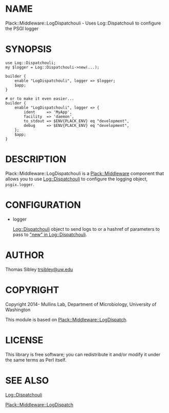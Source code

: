 # NAME

Plack::Middleware::LogDispatchouli - Uses Log::Dispatchouli to configure the PSGI logger

# SYNOPSIS

    use Log::Dispatchouli;
    my $logger = Log::Dispatchouli->new(...);

    builder {
        enable "LogDispatchouli", logger => $logger;
        $app;
    }

    # or to make it even easier...
    builder {
        enable "LogDispatchouli", logger => {
            ident     => 'MyApp',
            facility  => 'daemon',
            to_stdout => $ENV{PLACK_ENV} eq "development",
            debug     => $ENV{PLACK_ENV} eq "development",
        };
        $app;
    }

# DESCRIPTION

Plack::Middleware::LogDispatchouli is a [Plack::Middleware](https://metacpan.org/pod/Plack::Middleware) component that
allows you to use [Log::Dispatchouli](https://metacpan.org/pod/Log::Dispatchouli) to configure the logging object,
`psgix.logger`.

# CONFIGURATION

- logger

    [Log::Dispatchouli](https://metacpan.org/pod/Log::Dispatchouli) object to send logs to or a hashref of parameters to pass
    to ["new" in Log::Dispatchouli](https://metacpan.org/pod/Log::Dispatchouli#new).

# AUTHOR

Thomas Sibley <trsibley@uw.edu>

# COPYRIGHT

Copyright 2014- Mullins Lab, Department of Microbiology, University of
Washington

This module is based on [Plack::Middleware::LogDispatch](https://metacpan.org/pod/Plack::Middleware::LogDispatch).

# LICENSE

This library is free software; you can redistribute it and/or modify
it under the same terms as Perl itself.

# SEE ALSO

[Log::Dispatchouli](https://metacpan.org/pod/Log::Dispatchouli)

[Plack::Middleware::LogDispatch](https://metacpan.org/pod/Plack::Middleware::LogDispatch)
